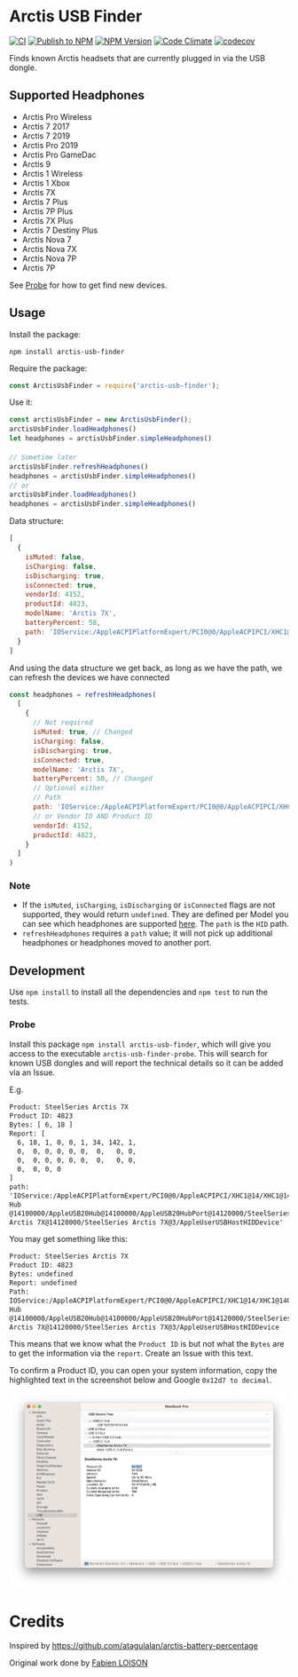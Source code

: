 # Arctis USB Finder

[![CI](https://github.com/richrace/arctis-usb-finder/actions/workflows/ci.yml/badge.svg?branch=main)](https://github.com/richrace/arctis-usb-finder/actions/workflows/ci.yml)
[![Publish to NPM](https://github.com/richrace/arctis-usb-finder/actions/workflows/npm-publish.yml/badge.svg)](https://github.com/richrace/arctis-usb-finder/actions/workflows/npm-publish.yml)
[![NPM Version](https://badge.fury.io/js/arctis-usb-finder.svg?style=flat)](https://npmjs.org/package/arctis-usb-finder)
[![Code Climate](https://codeclimate.com/github/richrace/arctis-usb-finder/badges/gpa.svg)](https://codeclimate.com/github/richrace/arctis-usb-finder)
[![codecov](https://codecov.io/gh/richrace/arctis-usb-finder/branch/main/graph/badge.svg?token=T3QMYY47AT)](https://codecov.io/gh/richrace/arctis-usb-finder)

Finds known Arctis headsets that are currently plugged in via the USB dongle.

## Supported Headphones

* Arctis Pro Wireless
* Arctis 7 2017
* Arctis 7 2019
* Arctis Pro 2019
* Arctis Pro GameDac
* Arctis 9
* Arctis 1 Wireless
* Arctis 1 Xbox
* Arctis 7X
* Arctis 7 Plus
* Arctis 7P Plus
* Arctis 7X Plus
* Arctis 7 Destiny Plus
* Arctis Nova 7
* Arctis Nova 7X
* Arctis Nova 7P
* Arctis 7P

See [Probe](#probe) for how to get find new devices.

## Usage

Install the package:
```
npm install arctis-usb-finder
```

Require the package:
```js
const ArctisUsbFinder = require('arctis-usb-finder');
```

Use it:
```js
const arctisUsbFinder = new ArctisUsbFinder();
arctisUsbFinder.loadHeadphones()
let headphones = arctisUsbFinder.simpleHeadphones()

// Sometime later
arctisUsbFinder.refreshHeadphones()
headphones = arctisUsbFinder.simpleHeadphones()
// or
arctisUsbFinder.loadHeadphones()
headphones = arctisUsbFinder.simpleHeadphones()
```

Data structure:
```js
[
  {
    isMuted: false,
    isCharging: false,
    isDischarging: true,
    isConnected: true,
    vendorId: 4152,
    productId: 4823,
    modelName: 'Arctis 7X',
    batteryPercent: 58,
    path: 'IOService:/AppleACPIPlatformExpert/PCI0@0/AppleACPIPCI/XHC1@14/XHC1@14000000/HS06@14100000/USB2.0 Hub             @14100000/AppleUSB20Hub@14100000/AppleUSB20HubPort@14120000/SteelSeries Arctis 7X@14120000/SteelSeries Arctis 7X@3/AppleUserUSBHostHIDDevice'
  }
]
```

And using the data structure we get back, as long as we have the path, we can refresh the devices we have connected

```js
const headphones = refreshHeadphones(
  [
    {
      // Not required
      isMuted: true, // Changed
      isCharging: false,
      isDischarging: true,
      isConnected: true,
      modelName: 'Arctis 7X',
      batteryPercent: 50, // Changed
      // Optional either
      // Path
      path: 'IOService:/AppleACPIPlatformExpert/PCI0@0/AppleACPIPCI/XHC1@14/XHC1@14000000/HS06@14100000/USB2.0 Hub             @14100000/AppleUSB20Hub@14100000/AppleUSB20HubPort@14120000/SteelSeries Arctis 7X@14120000/SteelSeries Arctis 7X@3/AppleUserUSBHostHIDDevice',
      // or Vendor ID AND Product ID
      vendorId: 4152,
      productId: 4823,
    }
  ]
)
```

### Note

* If the `isMuted`, `isCharging`, `isDischarging` or `isConnected` flags are not supported, they would return `undefined`. They are defined per Model you can see which headphones are supported [here](src/headphone_list.ts). The `path` is the `HID` path.
* `refreshHeadphones` requires a `path` value; it will not pick up additional headphones or headphones moved to another port.

## Development

Use `npm install` to install all the dependencies and `npm test` to run the tests.

### Probe

Install this package `npm install arctis-usb-finder`, which will give you access to the executable `arctis-usb-finder-probe`. This will search for known USB dongles and will report the technical details so it can be added via an Issue.

E.g.

```
Product: SteelSeries Arctis 7X
Product ID: 4823
Bytes: [ 6, 18 ]
Report: [
  6, 18, 1, 0, 0, 1, 34, 142, 1,
  0,  0, 0, 0, 0, 0,  0,   0, 0,
  0,  0, 0, 0, 0, 0,  0,   0, 0,
  0,  0, 0, 0
]
path: 'IOService:/AppleACPIPlatformExpert/PCI0@0/AppleACPIPCI/XHC1@14/XHC1@14000000/HS06@14100000/USB2.0 Hub             @14100000/AppleUSB20Hub@14100000/AppleUSB20HubPort@14120000/SteelSeries Arctis 7X@14120000/SteelSeries Arctis 7X@3/AppleUserUSBHostHIDDevice'
```

You may get something like this:

```
Product: SteelSeries Arctis 7X
Product ID: 4823
Bytes: undefined
Report: undefined
Path: IOService:/AppleACPIPlatformExpert/PCI0@0/AppleACPIPCI/XHC1@14/XHC1@14000000/HS06@14100000/USB2.0 Hub             @14100000/AppleUSB20Hub@14100000/AppleUSB20HubPort@14120000/SteelSeries Arctis 7X@14120000/SteelSeries Arctis 7X@3/AppleUserUSBHostHIDDevice
```

This means that we know what the `Product ID` is but not what the `Bytes` are to get the information via the `report`. Create an Issue with this text.

To confirm a Product ID, you can open your system information, copy the highlighted text in the screenshot below and Google `0x12d7 to decimal`.

![macOS of System Information showing the Product ID](docs/lookup_product_id.png)

# Credits

Inspired by https://github.com/atagulalan/arctis-battery-percentage

Original work done by [Fabien LOISON](https://blog.flozz.fr/2020/05/25/reverse-engineering-recuperer-le-niveau-de-batterie-du-casque-sans-fil-steelseries-arctis-7/)

